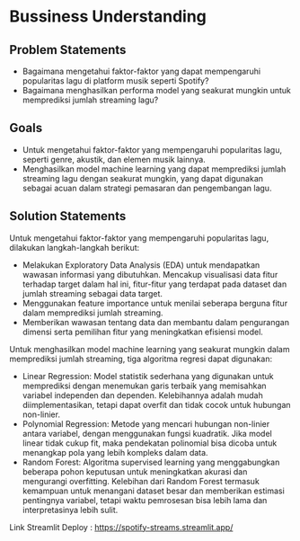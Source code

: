 # Bussiness Understanding
## Problem Statements
- Bagaimana mengetahui faktor-faktor yang dapat mempengaruhi popularitas lagu di platform musik seperti Spotify?
- Bagaimana menghasilkan performa model yang seakurat mungkin untuk memprediksi jumlah streaming lagu?
## Goals
- Untuk mengetahui faktor-faktor yang mempengaruhi popularitas lagu, seperti genre, akustik, dan elemen musik lainnya.
- Menghasilkan model machine learning yang dapat memprediksi jumlah streaming lagu dengan seakurat mungkin, yang dapat digunakan sebagai acuan dalam strategi pemasaran dan pengembangan lagu.
## Solution Statements
Untuk mengetahui faktor-faktor yang mempengaruhi popularitas lagu, dilakukan langkah-langkah berikut:
- Melakukan Exploratory Data Analysis (EDA) untuk mendapatkan wawasan informasi yang dibutuhkan. Mencakup visualisasi data fitur terhadap target dalam hal ini, fitur-fitur yang terdapat pada dataset dan jumlah streaming sebagai data target.
- Menggunakan feature importance untuk menilai seberapa berguna fitur dalam memprediksi jumlah streaming.
- Memberikan wawasan tentang data dan membantu dalam pengurangan dimensi serta pemilihan fitur yang meningkatkan efisiensi model.

Untuk menghasilkan model machine learning yang seakurat mungkin dalam memprediksi jumlah streaming, tiga algoritma regresi dapat digunakan:
- Linear Regression: Model statistik sederhana yang digunakan untuk memprediksi dengan menemukan garis terbaik yang memisahkan variabel independen dan dependen. Kelebihannya adalah mudah diimplementasikan, tetapi dapat overfit dan tidak cocok untuk hubungan non-linier.
- Polynomial Regression: Metode yang mencari hubungan non-linier antara variabel, dengan menggunakan fungsi kuadratik. Jika model linear tidak cukup fit, maka pendekatan polinomial bisa dicoba untuk menangkap pola yang lebih kompleks dalam data.
- Random Forest: Algoritma supervised learning yang menggabungkan beberapa pohon keputusan untuk meningkatkan akurasi dan mengurangi overfitting. Kelebihan dari Random Forest termasuk kemampuan untuk menangani dataset besar dan memberikan estimasi pentingnya variabel, tetapi waktu pemrosesan bisa lebih lama dan interpretasinya lebih sulit.

Link Streamlit Deploy : https://spotify-streams.streamlit.app/
